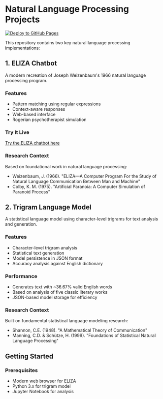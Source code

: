 # Natural Language Processing Projects

[![Deploy to GitHub Pages](https://github.com/ellisbuxton/EmergingTechAssesmentRepo/actions/workflows/deploy.yml/badge.svg)](https://github.com/ellisbuxton/EmergingTechAssesmentRepo/actions/workflows/deploy.yml)

This repository contains two key natural language processing implementations:

## 1. ELIZA Chatbot
A modern recreation of Joseph Weizenbaum's 1966 natural language processing program.

### Features
- Pattern matching using regular expressions
- Context-aware responses
- Web-based interface
- Rogerian psychotherapist simulation

### Try It Live
[Try the ELIZA chatbot here](https://ellisbuxton.github.io/EmergingTechAssesmentRepo/eliza/)

### Research Context
Based on foundational work in natural language processing:
- Weizenbaum, J. (1966). "ELIZA—A Computer Program For the Study of Natural Language Communication Between Man and Machine"
- Colby, K. M. (1975). "Artificial Paranoia: A Computer Simulation of Paranoid Process"

## 2. Trigram Language Model
A statistical language model using character-level trigrams for text analysis and generation.

### Features
- Character-level trigram analysis
- Statistical text generation
- Model persistence in JSON format
- Accuracy analysis against English dictionary

### Performance
- Generates text with ~36.67% valid English words
- Based on analysis of five classic literary works
- JSON-based model storage for efficiency

### Research Context
Built on fundamental statistical language modeling research:
- Shannon, C.E. (1948). "A Mathematical Theory of Communication"
- Manning, C.D. & Schütze, H. (1999). "Foundations of Statistical Natural Language Processing"

## Getting Started

### Prerequisites
- Modern web browser for ELIZA
- Python 3.x for trigram model
- Jupyter Notebook for analysis
